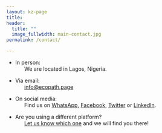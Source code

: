 ```yaml
---
layout: kz-page
title:
header: 
  title: ""
  image_fullwidth: main-contact.jpg
permalink: /contact/

---
```


* In person:<br>
&nbsp;&nbsp;&nbsp;&nbsp;&nbsp;&nbsp;We are located in Lagos, Nigeria.

* Via email:<br>
&nbsp;&nbsp;&nbsp;&nbsp;&nbsp;&nbsp;[info@ecopath.page][1]

* On social media:<br>
&nbsp;&nbsp;&nbsp;&nbsp;&nbsp;&nbsp;Find us on [WhatsApp][2], [Facebook][3], [Twitter][4] or [LinkedIn][5].

* Are you using a different platform?<br>
&nbsp;&nbsp;&nbsp;&nbsp;&nbsp;&nbsp;[Let us know which one][1] and we will find you there!

[1]: mailto:info@ecopath.page
[2]: https://wa.me/2348038075463?text=I%20am%20interested%20in%20your%20cartridges
[3]: https://www.facebook.com/Ecopath-107842441580696
[4]: https://twitter.com/Ecopath2
[5]: https://www.linkedin.com/company/ecopath-page/